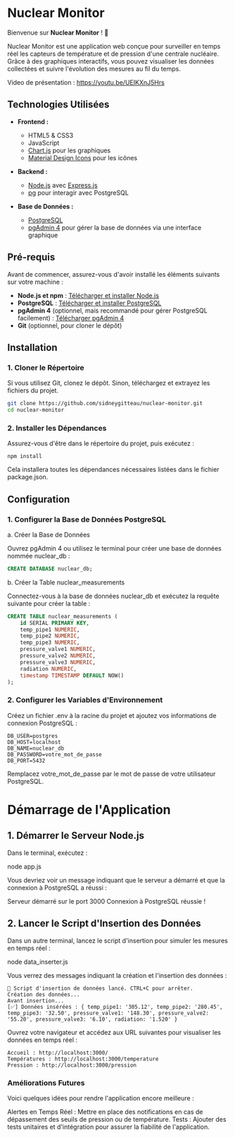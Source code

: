 # Nuclear Monitor

Bienvenue sur **Nuclear Monitor** ! 🌟

Nuclear Monitor est une application web conçue pour surveiller en temps réel les capteurs de température et de pression d'une centrale nucléaire. Grâce à des graphiques interactifs, vous pouvez visualiser les données collectées et suivre l'évolution des mesures au fil du temps.

Video de présentation : https://youtu.be/UEIKXnJ5Hrs

## Technologies Utilisées

- **Frontend :**
  - HTML5 & CSS3
  - JavaScript
  - [Chart.js](https://www.chartjs.org/) pour les graphiques
  - [Material Design Icons](https://materialdesignicons.com/) pour les icônes

- **Backend :**
  - [Node.js](https://nodejs.org/) avec [Express.js](https://expressjs.com/)
  - [pg](https://node-postgres.com/) pour interagir avec PostgreSQL

- **Base de Données :**
  - [PostgreSQL](https://www.postgresql.org/)
  - [pgAdmin 4](https://www.pgadmin.org/) pour gérer la base de données via une interface graphique


## Pré-requis

Avant de commencer, assurez-vous d'avoir installé les éléments suivants sur votre machine :

- **Node.js et npm** : [Télécharger et installer Node.js](https://nodejs.org/)
- **PostgreSQL** : [Télécharger et installer PostgreSQL](https://www.postgresql.org/download/)
- **pgAdmin 4** (optionnel, mais recommandé pour gérer PostgreSQL facilement) : [Télécharger pgAdmin 4](https://www.pgadmin.org/download/)
- **Git** (optionnel, pour cloner le dépôt)

## Installation

### 1. Cloner le Répertoire

Si vous utilisez Git, clonez le dépôt. Sinon, téléchargez et extrayez les fichiers du projet.

```bash
git clone https://github.com/sidneygitteau/nuclear-monitor.git
cd nuclear-monitor
```

### 2. Installer les Dépendances

Assurez-vous d'être dans le répertoire du projet, puis exécutez :
```
npm install
```
Cela installera toutes les dépendances nécessaires listées dans le fichier package.json.
## Configuration
### 1. Configurer la Base de Données PostgreSQL
a. Créer la Base de Données

Ouvrez pgAdmin 4 ou utilisez le terminal pour créer une base de données nommée nuclear_db :
```SQL
CREATE DATABASE nuclear_db;
```
b. Créer la Table nuclear_measurements

Connectez-vous à la base de données nuclear_db et exécutez la requête suivante pour créer la table :
```sql
CREATE TABLE nuclear_measurements (
    id SERIAL PRIMARY KEY,
    temp_pipe1 NUMERIC,
    temp_pipe2 NUMERIC,
    temp_pipe3 NUMERIC,
    pressure_valve1 NUMERIC,
    pressure_valve2 NUMERIC,
    pressure_valve3 NUMERIC,
    radiation NUMERIC,
    timestamp TIMESTAMP DEFAULT NOW()
);
```

### 2. Configurer les Variables d'Environnement

Créez un fichier .env à la racine du projet et ajoutez vos informations de connexion PostgreSQL :
```
DB_USER=postgres
DB_HOST=localhost
DB_NAME=nuclear_db
DB_PASSWORD=votre_mot_de_passe
DB_PORT=5432
```
Remplacez votre_mot_de_passe par le mot de passe de votre utilisateur PostgreSQL.
# Démarrage de l'Application
## 1. Démarrer le Serveur Node.js

Dans le terminal, exécutez :

node app.js

Vous devriez voir un message indiquant que le serveur a démarré et que la connexion à PostgreSQL a réussi :

Serveur démarré sur le port 3000
Connexion à PostgreSQL réussie !

## 2. Lancer le Script d'Insertion des Données

Dans un autre terminal, lancez le script d'insertion pour simuler les mesures en temps réel :

node data_inserter.js

Vous verrez des messages indiquant la création et l'insertion des données :
```
📡 Script d'insertion de données lancé. CTRL+C pour arrêter.
Création des données...
Avant insertion...
[✅] Données insérées : { temp_pipe1: '305.12', temp_pipe2: '280.45', temp_pipe3: '32.50', pressure_valve1: '148.30', pressure_valve2: '55.20', pressure_valve3: '6.10', radiation: '1.520' }
```
Ouvrez votre navigateur et accédez aux URL suivantes pour visualiser les données en temps réel :

    Accueil : http://localhost:3000/
    Températures : http://localhost:3000/temperature
    Pression : http://localhost:3000/pression


### Améliorations Futures

Voici quelques idées pour rendre l'application encore meilleure :

  Alertes en Temps Réel :
      Mettre en place des notifications en cas de dépassement des seuils de pression ou de température.
  Tests :
      Ajouter des tests unitaires et d'intégration pour assurer la fiabilité de l'application.
